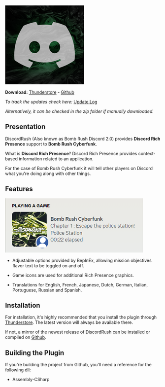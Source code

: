 ![DiscordRush](/.github/IMAGES/icon.png?raw=true "Bomb Rush Discord")

**Download:** [Thunderstore](https://thunderstore.io/c/bomb-rush-cyberfunk/p/Koenji/DiscordRush/) - [Github](https://github.com/koenjicode/DiscordRush/releases)

_To track the updates check here:_ [Update Log](https://github.com/koenjicode/DiscordRush/blob/main/UPDATE.md)

_Alternatively, it can be checked in the zip folder if manually downloaded._

## Presentation

DiscordRush (Also known as Bomb Rush Discord 2.0) provides **Discord Rich Presence** support to **Bomb Rush Cyberfunk**.

What is **Discord Rich Presence**? Discord Rich Presence provides context-based information related to an application.

For the case of Bomb Rush Cyberfunk it will tell other players on Discord what you're doing along with other things.

## Features

![English Text From DiscordRush](/.github/IMAGES/image1.png?raw=true)

* Adjustable options provided by BepInEx, allowing mission objectives flavor text to be toggled on and off.

* Game icons are used for additional Rich Presence graphics.

* Translations for English, French, Japanese, Dutch, German, Italian, Portuguese, Russian and Spanish.

## Installation

For installation, it's highly recommended that you install the plugin through [Thunderstore](https://thunderstore.io/c/bomb-rush-cyberfunk/p/Koenji/DiscordRush/). 
The latest version will always be available there.

If not, a mirror of the newest release of DiscordRush can be installed or compiled on [Github](https://github.com/koenjicode/DiscordRush/releases).

## Building the Plugin

If you're building the project from Github, you'll need a reference for the following dll:

* Assembly-CSharp
